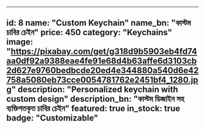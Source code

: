 
---
id: 8
name: "Custom Keychain"
name_bn: "কাস্টম চাবির চেইন"
price: 450
category: "Keychains"
image: "https://pixabay.com/get/g318d9b5903eb4fd74aa0df92a9388eae4fe91e68d4b63affe6d3103cb2d627e9760bedbcde20ed4e344880a540d6e42758a5080eb73cce0054781762e2451bf4_1280.jpg"
description: "Personalized keychain with custom design"
description_bn: "কাস্টম ডিজাইন সহ ব্যক্তিগতকৃত চাবির চেইন"
featured: true
in_stock: true
badge: "Customizable"
---
